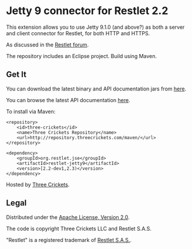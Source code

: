 Jetty 9 connector for Restlet 2.2
=================================

This extension allows you to use Jetty 9.1.0 (and above?) as both a server and client connector
for Restlet, for both HTTP and HTTPS.

As discussed in the [Restlet forum](http://restlet.tigris.org/ds/viewMessage.do?dsForumId=4447&dsMessageId=3067974).

The repository includes an Eclipse project. Build using Maven.

Get It
------

You can download the latest binary and API documentation jars from
[here](http://repository.threecrickets.com/maven/org/restlet/jse/restlet-jetty9/).

You can browse the latest API documentation [here](http://threecrickets.com/api/java/restlet-jetty9/).

To install via Maven:

	<repository>
		<id>three-crickets</id>  
		<name>Three Crickets Repository</name>  
		<url>http://repository.threecrickets.com/maven/</url>  
	</repository>
	
	<dependency>
		<groupId>org.restlet.jse</groupId>
		<artifactId>restlet-jetty9</artifactId>
		<version>[2.2-dev1,2.3)</version>
	</dependency>

Hosted by [Three Crickets](http://threecrickets.com/).

Legal
-----

Distributed under the [Apache License, Version 2.0](http://www.apache.org/licenses/LICENSE-2.0.html).

The code is copyright Three Crickets LLC and Restlet S.A.S.

"Restlet" is a registered trademark of [Restlet S.A.S.](http://restlet.org/download/legal).
